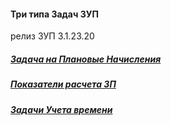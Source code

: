 
#### Три типа Задач ЗУП

релиз ЗУП 3.1.23.20

##### [Задача на Плановые Начисления](https://github.com/alex-dev-2020/HRM_3_1_23/blob/main/Task_1/README.md)
##### [Показатели расчета ЗП](https://github.com/alex-dev-2020/HRM_3_1_23/blob/main/Task_2/README.md)
##### [Задачи Учета времени](https://github.com/alex-dev-2020/HRM_3_1_23/blob/main/Task_3/README.md)